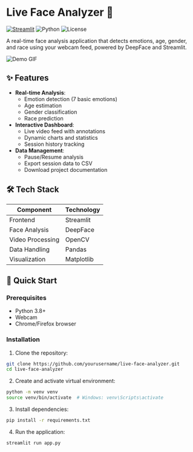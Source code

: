 # Live Face Analyzer 🧠

[![Streamlit](https://static.streamlit.io/badges/streamlit_badge_black_white.svg)](https://your-app-url.streamlit.app/)
![Python](https://img.shields.io/badge/python-3.8%2B-blue)
![License](https://img.shields.io/badge/license-MIT-green)

A real-time face analysis application that detects emotions, age, gender, and race using your webcam feed, powered by DeepFace and Streamlit.

![Demo GIF](assets/demo.gif)

## ✨ Features

- **Real-time Analysis**:
  - Emotion detection (7 basic emotions)
  - Age estimation
  - Gender classification
  - Race prediction
- **Interactive Dashboard**:
  - Live video feed with annotations
  - Dynamic charts and statistics
  - Session history tracking
- **Data Management**:
  - Pause/Resume analysis
  - Export session data to CSV
  - Download project documentation

## 🛠️ Tech Stack

| Component        | Technology |
|-----------------|------------|
| Frontend        | Streamlit |
| Face Analysis   | DeepFace |
| Video Processing| OpenCV |
| Data Handling   | Pandas |
| Visualization   | Matplotlib |

## 🚀 Quick Start

### Prerequisites
- Python 3.8+
- Webcam
- Chrome/Firefox browser

### Installation
1. Clone the repository:
```bash
git clone https://github.com/yourusername/live-face-analyzer.git
cd live-face-analyzer
```
2. Create and activate virtual environment:
```bash
python -m venv venv
source venv/bin/activate  # Windows: venv\Scripts\activate
```
3. Install dependencies:
```bash
pip install -r requirements.txt
```
4. Run the application:
```bash
streamlit run app.py
